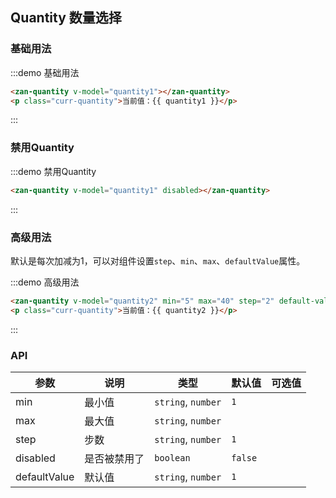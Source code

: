 <style>
@component-namespace demo {
  @b quantity {
    .zan-quantity {
      margin: 15px;
    }

    .curr-quantity {
      margin: 15px;
    }
  }
}
</style>

<script>
export default {
  data() {
    return {
      quantity1: 1,
      quantity2: null,
    };
  }
};
</script>

## Quantity 数量选择

### 基础用法

:::demo 基础用法
```html
<zan-quantity v-model="quantity1"></zan-quantity>
<p class="curr-quantity">当前值：{{ quantity1 }}</p>
```
:::

### 禁用Quantity

:::demo 禁用Quantity
```html
<zan-quantity v-model="quantity1" disabled></zan-quantity>
```
:::

### 高级用法

默认是每次加减为1，可以对组件设置`step`、`min`、`max`、`defaultValue`属性。

:::demo 高级用法
```html
<zan-quantity v-model="quantity2" min="5" max="40" step="2" default-value="9"></zan-quantity>
<p class="curr-quantity">当前值：{{ quantity2 }}</p>
```
:::

### API

| 参数       | 说明      | 类型       | 默认值       | 可选值       |
|-----------|-----------|-----------|-------------|-------------|
| min | 最小值 | `string`, `number` | `1`         |           |
| max | 最大值 | `string`, `number`  |           |           |
| step | 步数 | `string`, `number`  | `1`         |           |
| disabled | 是否被禁用了 | `boolean`  | `false`      |           |
| defaultValue | 默认值 | `string`, `number`  | `1`      |           |

